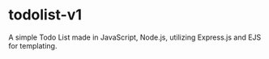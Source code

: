 # todolist-v1
A simple Todo List made in JavaScript, Node.js, utilizing Express.js and EJS for templating.
